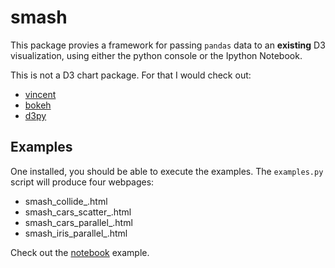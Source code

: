 smash
=========

This package provies a framework for passing `pandas` data to an **existing** D3 visualization, using either the python console or the Ipython Notebook.

This is not a D3 chart package.  For that I would check out:

- [vincent](https://github.com/wrobstory/vincent)
- [bokeh](https://github.com/ContinuumIO/Bokeh)
- [d3py](https://github.com/mikedewar/d3py)

Examples
----------

One installed, you should be able to execute the examples.  The `examples.py` script will produce four webpages:

- smash_collide_.html
- smash_cars_scatter_.html
- smash_cars_parallel_.html
- smash_iris_parallel_.html

Check out the [notebook]() example. 
